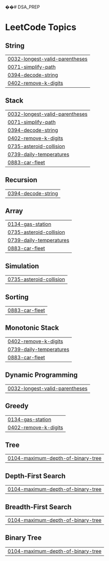 ��#   D S A _ P R E P  
 
<!---LeetCode Topics Start-->
# LeetCode Topics
## String
|  |
| ------- |
| [0032-longest-valid-parentheses](https://github.com/harshraj6582/DSA_PREP/tree/master/0032-longest-valid-parentheses) |
| [0071-simplify-path](https://github.com/harshraj6582/DSA_PREP/tree/master/0071-simplify-path) |
| [0394-decode-string](https://github.com/harshraj6582/DSA_PREP/tree/master/0394-decode-string) |
| [0402-remove-k-digits](https://github.com/harshraj6582/DSA_PREP/tree/master/0402-remove-k-digits) |
## Stack
|  |
| ------- |
| [0032-longest-valid-parentheses](https://github.com/harshraj6582/DSA_PREP/tree/master/0032-longest-valid-parentheses) |
| [0071-simplify-path](https://github.com/harshraj6582/DSA_PREP/tree/master/0071-simplify-path) |
| [0394-decode-string](https://github.com/harshraj6582/DSA_PREP/tree/master/0394-decode-string) |
| [0402-remove-k-digits](https://github.com/harshraj6582/DSA_PREP/tree/master/0402-remove-k-digits) |
| [0735-asteroid-collision](https://github.com/harshraj6582/DSA_PREP/tree/master/0735-asteroid-collision) |
| [0739-daily-temperatures](https://github.com/harshraj6582/DSA_PREP/tree/master/0739-daily-temperatures) |
| [0883-car-fleet](https://github.com/harshraj6582/DSA_PREP/tree/master/0883-car-fleet) |
## Recursion
|  |
| ------- |
| [0394-decode-string](https://github.com/harshraj6582/DSA_PREP/tree/master/0394-decode-string) |
## Array
|  |
| ------- |
| [0134-gas-station](https://github.com/harshraj6582/DSA_PREP/tree/master/0134-gas-station) |
| [0735-asteroid-collision](https://github.com/harshraj6582/DSA_PREP/tree/master/0735-asteroid-collision) |
| [0739-daily-temperatures](https://github.com/harshraj6582/DSA_PREP/tree/master/0739-daily-temperatures) |
| [0883-car-fleet](https://github.com/harshraj6582/DSA_PREP/tree/master/0883-car-fleet) |
## Simulation
|  |
| ------- |
| [0735-asteroid-collision](https://github.com/harshraj6582/DSA_PREP/tree/master/0735-asteroid-collision) |
## Sorting
|  |
| ------- |
| [0883-car-fleet](https://github.com/harshraj6582/DSA_PREP/tree/master/0883-car-fleet) |
## Monotonic Stack
|  |
| ------- |
| [0402-remove-k-digits](https://github.com/harshraj6582/DSA_PREP/tree/master/0402-remove-k-digits) |
| [0739-daily-temperatures](https://github.com/harshraj6582/DSA_PREP/tree/master/0739-daily-temperatures) |
| [0883-car-fleet](https://github.com/harshraj6582/DSA_PREP/tree/master/0883-car-fleet) |
## Dynamic Programming
|  |
| ------- |
| [0032-longest-valid-parentheses](https://github.com/harshraj6582/DSA_PREP/tree/master/0032-longest-valid-parentheses) |
## Greedy
|  |
| ------- |
| [0134-gas-station](https://github.com/harshraj6582/DSA_PREP/tree/master/0134-gas-station) |
| [0402-remove-k-digits](https://github.com/harshraj6582/DSA_PREP/tree/master/0402-remove-k-digits) |
## Tree
|  |
| ------- |
| [0104-maximum-depth-of-binary-tree](https://github.com/harshraj6582/DSA_PREP/tree/master/0104-maximum-depth-of-binary-tree) |
## Depth-First Search
|  |
| ------- |
| [0104-maximum-depth-of-binary-tree](https://github.com/harshraj6582/DSA_PREP/tree/master/0104-maximum-depth-of-binary-tree) |
## Breadth-First Search
|  |
| ------- |
| [0104-maximum-depth-of-binary-tree](https://github.com/harshraj6582/DSA_PREP/tree/master/0104-maximum-depth-of-binary-tree) |
## Binary Tree
|  |
| ------- |
| [0104-maximum-depth-of-binary-tree](https://github.com/harshraj6582/DSA_PREP/tree/master/0104-maximum-depth-of-binary-tree) |
<!---LeetCode Topics End-->